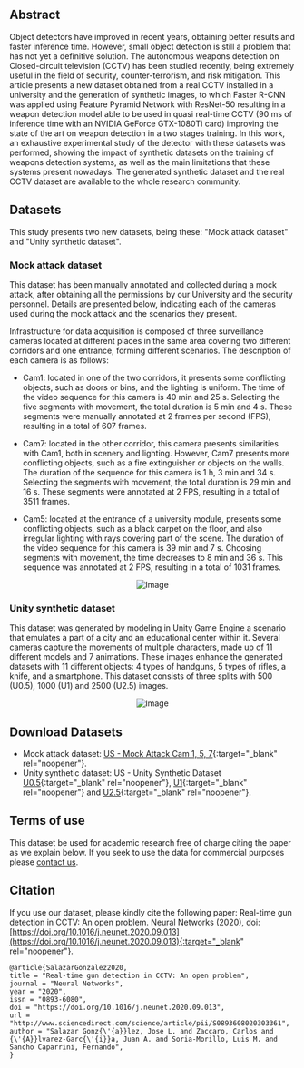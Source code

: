 ## Abstract
Object detectors have improved in recent years, obtaining better results and faster inference time. However, small object detection is still a problem that has not yet a definitive solution. The autonomous weapons detection on Closed-circuit television (CCTV) has been studied recently, being extremely useful in the field of security, counter-terrorism, and risk mitigation. This article presents a new dataset obtained from a real CCTV installed in a university and the generation of synthetic images, to which Faster R-CNN was applied using Feature Pyramid Network with ResNet-50 resulting in a weapon detection model able to be used in quasi real-time CCTV (90 ms of inference time with an NVIDIA GeForce GTX-1080Ti card) improving the state of the art on weapon detection in a two stages training. In this work, an exhaustive experimental study of the detector with these datasets was performed, showing the impact of synthetic datasets on the training of weapons detection systems, as well as the main limitations that these systems present nowadays. The generated synthetic dataset and the real CCTV dataset are available to the whole research community.

## Datasets
This study presents two new datasets, being these: "Mock attack dataset" and "Unity synthetic dataset".

### Mock attack dataset
This dataset has been manually annotated and collected during a mock attack, after obtaining all the permissions by our University and the security personnel. Details are presented below, indicating each of the cameras used during the mock attack and the scenarios they present.

Infrastructure for data acquisition is composed of three surveillance cameras located at different places in the same area covering two different corridors and one entrance, forming different scenarios. The description of each camera is as follows:

- Cam1: located in one of the two corridors, it presents some conflicting objects, such as doors or bins, and the lighting is uniform. The time of the video sequence for this camera is 40 min and 25 s. Selecting the five segments with movement, the total duration is 5 min and 4 s. These segments were manually annotated at 2 frames per second (FPS), resulting in a total of 607 frames.

- Cam7: located in the other corridor, this camera presents similarities with Cam1, both in scenery and lighting. However, Cam7 presents more conflicting objects, such as a fire extinguisher or objects on the walls. The duration of the sequence for this camera is 1 h, 3 min and 34 s. Selecting the segments with movement, the total duration is 29 min and 16 s. These segments were annotated at 2 FPS, resulting in a total of 3511 frames.

- Cam5: located at the entrance of a university module, presents some conflicting objects, such as a black carpet on the floor, and also irregular lighting with rays covering part of the scene. The duration of the video sequence for this camera is 39 min and 7 s. Choosing segments with movement, the time decreases to 8 min and 36 s. This sequence was annotated at 2 FPS, resulting in a total of 1031 frames.

<p align="center">
  <img src="https://ars.els-cdn.com/content/image/1-s2.0-S0893608020303361-gr1.jpg" alt="Image">
</p>

### Unity synthetic dataset
This dataset was generated by modeling in Unity Game Engine a scenario that emulates a part of a city and an educational center within it. Several cameras capture the movements of multiple characters, made up of 11 different models and 7 animations. These images enhance the generated datasets with 11 different objects: 4 types of handguns, 5 types of rifles, a knife, and a smartphone. This dataset consists of three splits with 500 (U0.5), 1000 (U1) and 2500 (U2.5) images.

<p align="center">
  <img src="https://ars.els-cdn.com/content/image/1-s2.0-S0893608020303361-gr2.jpg" alt="Image">
</p>

## Download Datasets
- Mock attack dataset: [US - Mock Attack Cam 1, 5, 7](https://drive.google.com/file/d/13UnaoeXkF2_SVH_mrB_EujfpCa3idlcP/view?usp=sharing){:target="_blank" rel="noopener"}.
- Unity synthetic dataset: US - Unity Synthetic Dataset [U0.5](https://drive.google.com/file/d/1N1Ew6NQEy5BI-CywuK3xR0JTOikXGEEE/view?usp=sharing){:target="_blank" rel="noopener"}, [U1](https://drive.google.com/file/d/1PS06sTnyxPJF_3Av2iEoelZwFgVOVdzE/view?usp=sharing){:target="_blank" rel="noopener"} and [U2.5](https://drive.google.com/file/d/1TUKKsWlkorWB8vRRZSDtX75QJbt4pPZi/view?usp=sharing){:target="_blank" rel="noopener"}.

## Terms of use
This dataset be used for academic research free of charge citing the paper as we explain below. If you seek to use the data for commercial purposes please [contact us](mailto:jaalvarez@us.es).


## Citation
If you use our dataset, please kindly cite the following paper: Real-time gun detection in CCTV: An open problem. Neural Networks (2020), doi: [https://doi.org/10.1016/j.neunet.2020.09.013](https://doi.org/10.1016/j.neunet.2020.09.013){:target="_blank" rel="noopener"}.

```
@article{SalazarGonzalez2020,
title = "Real-time gun detection in CCTV: An open problem",
journal = "Neural Networks",
year = "2020",
issn = "0893-6080",
doi = "https://doi.org/10.1016/j.neunet.2020.09.013",
url = "http://www.sciencedirect.com/science/article/pii/S0893608020303361",
author = "Salazar Gonz{\'{a}}lez, Jose L. and Zaccaro, Carlos and {\'{A}}lvarez-Garc{\'{i}}a, Juan A. and Soria-Morillo, Luis M. and Sancho Caparrini, Fernando",
}
```
